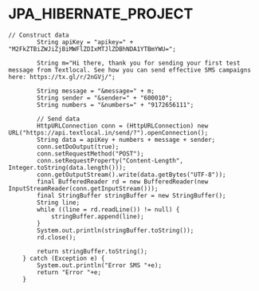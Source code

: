# JPA_HIBERNATE_PROJECT
 	// Construct data
			String apiKey = "apikey=" + "M2FkZTBiZWJiZjBiMWFlZDIxMTJlZDBhNDA1YTBmYWU=";
			
			String m="Hi there, thank you for sending your first test message from Textlocal. See how you can send effective SMS campaigns here: https://tx.gl/r/2nGVj/";
			
			String message = "&message=" + m;
			String sender = "&sender=" + "600010";
			String numbers = "&numbers=" + "9172656111";
			
			// Send data
			HttpURLConnection conn = (HttpURLConnection) new URL("https://api.textlocal.in/send/?").openConnection();
			String data = apiKey + numbers + message + sender;
			conn.setDoOutput(true);
			conn.setRequestMethod("POST");
			conn.setRequestProperty("Content-Length", Integer.toString(data.length()));
			conn.getOutputStream().write(data.getBytes("UTF-8"));
			final BufferedReader rd = new BufferedReader(new InputStreamReader(conn.getInputStream()));
			final StringBuffer stringBuffer = new StringBuffer();
			String line;
			while ((line = rd.readLine()) != null) {
				stringBuffer.append(line);
			}
			System.out.println(stringBuffer.toString());
			rd.close();
			
			return stringBuffer.toString();
		} catch (Exception e) {
			System.out.println("Error SMS "+e);
			return "Error "+e;
		}
	
